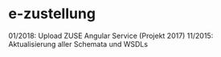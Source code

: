 # e-zustellung
01/2018: Upload ZUSE Angular Service (Projekt 2017)
11/2015: Aktualisierung aller Schemata und WSDLs

